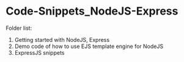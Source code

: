 # Code-Snippets_NodeJS-Express

Folder list: <br>

<ol>
    <li>Getting started with NodeJS, Express</li>
    <li>Demo code of how to use EJS template engine for NodeJS</li>
    <li>ExpressJS snippets</li>
</ol>